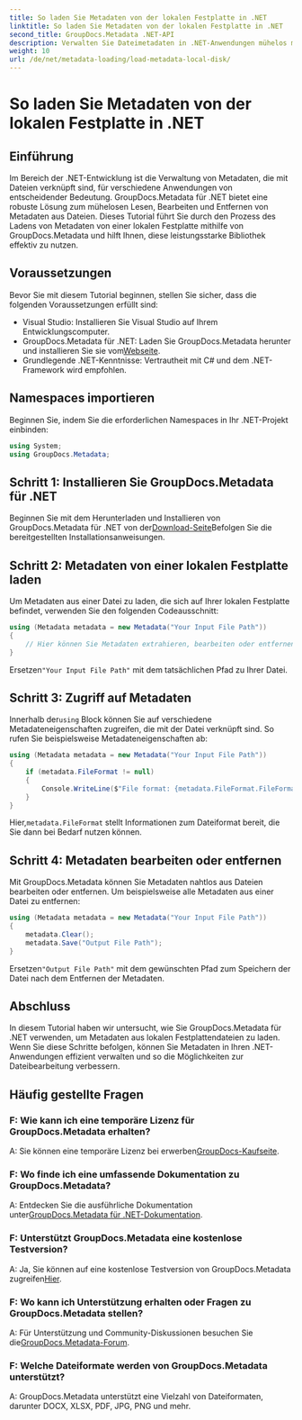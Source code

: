 ```yaml
---
title: So laden Sie Metadaten von der lokalen Festplatte in .NET
linktitle: So laden Sie Metadaten von der lokalen Festplatte in .NET
second_title: GroupDocs.Metadata .NET-API
description: Verwalten Sie Dateimetadaten in .NET-Anwendungen mühelos mit GroupDocs.Metadata für erweiterte Dateibearbeitungsfunktionen.
weight: 10
url: /de/net/metadata-loading/load-metadata-local-disk/
---
```


# So laden Sie Metadaten von der lokalen Festplatte in .NET

## Einführung
Im Bereich der .NET-Entwicklung ist die Verwaltung von Metadaten, die mit Dateien verknüpft sind, für verschiedene Anwendungen von entscheidender Bedeutung. GroupDocs.Metadata für .NET bietet eine robuste Lösung zum mühelosen Lesen, Bearbeiten und Entfernen von Metadaten aus Dateien. Dieses Tutorial führt Sie durch den Prozess des Ladens von Metadaten von einer lokalen Festplatte mithilfe von GroupDocs.Metadata und hilft Ihnen, diese leistungsstarke Bibliothek effektiv zu nutzen.
## Voraussetzungen
Bevor Sie mit diesem Tutorial beginnen, stellen Sie sicher, dass die folgenden Voraussetzungen erfüllt sind:
- Visual Studio: Installieren Sie Visual Studio auf Ihrem Entwicklungscomputer.
-  GroupDocs.Metadata für .NET: Laden Sie GroupDocs.Metadata herunter und installieren Sie sie vom[Webseite](https://releases.groupdocs.com/metadata/net/).
- Grundlegende .NET-Kenntnisse: Vertrautheit mit C# und dem .NET-Framework wird empfohlen.

## Namespaces importieren
Beginnen Sie, indem Sie die erforderlichen Namespaces in Ihr .NET-Projekt einbinden:
```csharp
using System;
using GroupDocs.Metadata;
```
## Schritt 1: Installieren Sie GroupDocs.Metadata für .NET
 Beginnen Sie mit dem Herunterladen und Installieren von GroupDocs.Metadata für .NET von der[Download-Seite](https://releases.groupdocs.com/metadata/net/)Befolgen Sie die bereitgestellten Installationsanweisungen.
## Schritt 2: Metadaten von einer lokalen Festplatte laden
Um Metadaten aus einer Datei zu laden, die sich auf Ihrer lokalen Festplatte befindet, verwenden Sie den folgenden Codeausschnitt:
```csharp
using (Metadata metadata = new Metadata("Your Input File Path"))
{
    // Hier können Sie Metadaten extrahieren, bearbeiten oder entfernen
}
```
 Ersetzen`"Your Input File Path"` mit dem tatsächlichen Pfad zu Ihrer Datei.
## Schritt 3: Zugriff auf Metadaten
 Innerhalb der`using` Block können Sie auf verschiedene Metadateneigenschaften zugreifen, die mit der Datei verknüpft sind. So rufen Sie beispielsweise Metadateneigenschaften ab:
```csharp
using (Metadata metadata = new Metadata("Your Input File Path"))
{
    if (metadata.FileFormat != null)
    {
        Console.WriteLine($"File format: {metadata.FileFormat.FileFormatType}");
    }
}
```
 Hier,`metadata.FileFormat` stellt Informationen zum Dateiformat bereit, die Sie dann bei Bedarf nutzen können.
## Schritt 4: Metadaten bearbeiten oder entfernen
Mit GroupDocs.Metadata können Sie Metadaten nahtlos aus Dateien bearbeiten oder entfernen. Um beispielsweise alle Metadaten aus einer Datei zu entfernen:
```csharp
using (Metadata metadata = new Metadata("Your Input File Path"))
{
    metadata.Clear();
    metadata.Save("Output File Path");
}
```
 Ersetzen`"Output File Path"` mit dem gewünschten Pfad zum Speichern der Datei nach dem Entfernen der Metadaten.

## Abschluss
In diesem Tutorial haben wir untersucht, wie Sie GroupDocs.Metadata für .NET verwenden, um Metadaten aus lokalen Festplattendateien zu laden. Wenn Sie diese Schritte befolgen, können Sie Metadaten in Ihren .NET-Anwendungen effizient verwalten und so die Möglichkeiten zur Dateibearbeitung verbessern.

## Häufig gestellte Fragen
### F: Wie kann ich eine temporäre Lizenz für GroupDocs.Metadata erhalten?
 A: Sie können eine temporäre Lizenz bei erwerben[GroupDocs-Kaufseite](https://purchase.groupdocs.com/temporary-license/).
### F: Wo finde ich eine umfassende Dokumentation zu GroupDocs.Metadata?
 A: Entdecken Sie die ausführliche Dokumentation unter[GroupDocs.Metadata für .NET-Dokumentation](https://tutorials.groupdocs.com/metadata/net/).
### F: Unterstützt GroupDocs.Metadata eine kostenlose Testversion?
 A: Ja, Sie können auf eine kostenlose Testversion von GroupDocs.Metadata zugreifen[Hier](https://releases.groupdocs.com/).
### F: Wo kann ich Unterstützung erhalten oder Fragen zu GroupDocs.Metadata stellen?
 A: Für Unterstützung und Community-Diskussionen besuchen Sie die[GroupDocs.Metadata-Forum](https://forum.groupdocs.com/c/metadata/14).
### F: Welche Dateiformate werden von GroupDocs.Metadata unterstützt?
A: GroupDocs.Metadata unterstützt eine Vielzahl von Dateiformaten, darunter DOCX, XLSX, PDF, JPG, PNG und mehr.